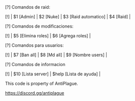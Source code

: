 [?] Comandos de raid:

   [!] | $1 [Admin] | $2 [Nuke] | $3 [Raid automatico] | $4 [Raid] |

   [?] Comandos de modificaciones:

   [!] | $5 [Elimina roles] | $6 [Agrega roles] |
   
   [?] Comandos para usuarios:
   
   [!] | $7 [Ban all] | $8 [Md all] | $9 [Nombre users] |
   
   [?] Comandos de informacion
   
   [!] | $10 [Lista server] | $help [Lista de ayuda] |


This code is property of AntiPlague.


https://discord.gg/antiplague
